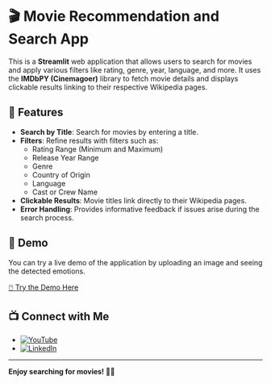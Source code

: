 # 🎬 Movie Recommendation and Search App

This is a **Streamlit** web application that allows users to search for movies and apply various filters like rating, genre, year, language, and more. It uses the **IMDbPY (Cinemagoer)** library to fetch movie details and displays clickable results linking to their respective Wikipedia pages.

## 🚀 Features

- **Search by Title**: Search for movies by entering a title.
- **Filters**: Refine results with filters such as:
  - Rating Range (Minimum and Maximum)
  - Release Year Range
  - Genre
  - Country of Origin
  - Language
  - Cast or Crew Name
- **Clickable Results**: Movie titles link directly to their Wikipedia pages.
- **Error Handling**: Provides informative feedback if issues arise during the search process.

## 🚀 Demo

You can try a live demo of the application by uploading an image and seeing the detected emotions.

[🖱️ Try the Demo Here]([https://movierecommendationandsearch.streamlit.app/])

## 📺 Connect with Me

- [![YouTube](https://img.shields.io/badge/YouTube-Channel-red?style=flat&logo=youtube)](https://www.youtube.com/@agilamlabs)
- [![LinkedIn](https://img.shields.io/badge/LinkedIn-Profile-blue?style=flat&logo=linkedin)](https://www.linkedin.com/in/gn-raavanan)

---

**Enjoy searching for movies! 🎥🍿**
